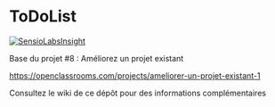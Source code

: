ToDoList
========

[![SensioLabsInsight](https://insight.sensiolabs.com/projects/93ce18b0-3219-4ab9-a18d-4aaaccf8740b/small.png)](https://insight.sensiolabs.com/projects/93ce18b0-3219-4ab9-a18d-4aaaccf8740b)

Base du projet #8 : Améliorez un projet existant

https://openclassrooms.com/projects/ameliorer-un-projet-existant-1

Consultez le wiki de ce dépôt pour des informations complémentaires

